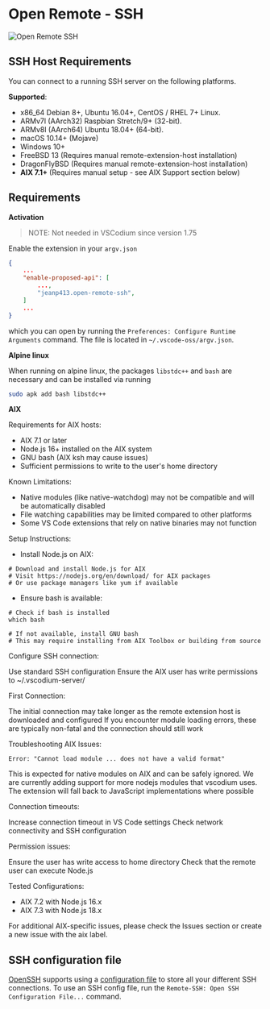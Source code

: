# Open Remote - SSH

![Open Remote SSH](https://raw.githubusercontent.com/jeanp413/open-remote-ssh/master/docs/images/open-remote-ssh.gif)

## SSH Host Requirements
You can connect to a running SSH server on the following platforms.

**Supported**:

- x86_64 Debian 8+, Ubuntu 16.04+, CentOS / RHEL 7+ Linux.
- ARMv7l (AArch32) Raspbian Stretch/9+ (32-bit).
- ARMv8l (AArch64) Ubuntu 18.04+ (64-bit).
- macOS 10.14+ (Mojave)
- Windows 10+
- FreeBSD 13 (Requires manual remote-extension-host installation)
- DragonFlyBSD (Requires manual remote-extension-host installation)
- **AIX 7.1+** (Requires manual setup - see AIX Support section below)

## Requirements

**Activation**

> NOTE: Not needed in VSCodium since version 1.75

Enable the extension in your `argv.json`


```json
{
    ...
    "enable-proposed-api": [
        ...,
        "jeanp413.open-remote-ssh",
    ]
    ...
}
```
which you can open by running the `Preferences: Configure Runtime Arguments` command.
The file is located in `~/.vscode-oss/argv.json`.

**Alpine linux**

When running on alpine linux, the packages `libstdc++` and `bash` are necessary and can be installed via
running
```bash
sudo apk add bash libstdc++
```

**AIX**

Requirements for AIX hosts:

- AIX 7.1 or later
- Node.js 16+ installed on the AIX system
- GNU bash (AIX ksh may cause issues)
- Sufficient permissions to write to the user's home directory

Known Limitations:

- Native modules (like native-watchdog) may not be compatible and will be automatically disabled
- File watching capabilities may be limited compared to other platforms
- Some VS Code extensions that rely on native binaries may not function

Setup Instructions:

- Install Node.js on AIX:
```
# Download and install Node.js for AIX
# Visit https://nodejs.org/en/download/ for AIX packages
# Or use package managers like yum if available
```

- Ensure bash is available:
```
# Check if bash is installed
which bash

# If not available, install GNU bash
# This may require installing from AIX Toolbox or building from source
```

Configure SSH connection:

Use standard SSH configuration
Ensure the AIX user has write permissions to ~/.vscodium-server/


First Connection:

The initial connection may take longer as the remote extension host is downloaded and configured
If you encounter module loading errors, these are typically non-fatal and the connection should still work

Troubleshooting AIX Issues:

`Error: "Cannot load module ... does not have a valid format"`

This is expected for native modules on AIX and can be safely ignored. We are currently adding support for more nodejs modules that vscodium uses.
The extension will fall back to JavaScript implementations where possible

Connection timeouts:

Increase connection timeout in VS Code settings
Check network connectivity and SSH configuration


Permission issues:

Ensure the user has write access to home directory
Check that the remote user can execute Node.js



Tested Configurations:

- AIX 7.2 with Node.js 16.x
- AIX 7.3 with Node.js 18.x

For additional AIX-specific issues, please check the Issues section or create a new issue with the aix label.

## SSH configuration file

[OpenSSH](https://www.openssh.com/) supports using a [configuration file](https://linuxize.com/post/using-the-ssh-config-file/) to store all your different SSH connections. To use an SSH config file, run the `Remote-SSH: Open SSH Configuration File...` command.
